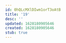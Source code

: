 ```yaml
---
id: 0hQLcMXlDIwm1orT3oAtB
title: '19'
desc: ''
updated: 1628180905646
created: 1628180905646
stub: true
---
```


